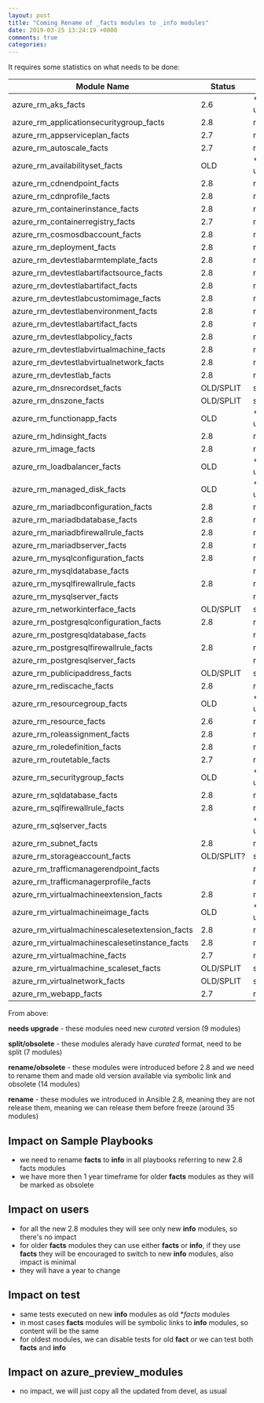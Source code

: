 ```yaml
---
layout: post
title: "Coming Rename of _facts modules to _info modules"
date: 2019-03-25 13:24:19 +0800
comments: true
categories: 
---
```


It requires some statistics on what needs to be done:

|Module Name|Status|Action|
|-----------|------|------|
|azure_rm_aks_facts|2.6|** needs upgrade|
|azure_rm_applicationsecuritygroup_facts|2.8|rename|
|azure_rm_appserviceplan_facts|2.7|rename/obsolete|
|azure_rm_autoscale_facts|2.7|rename/obsolete|
|azure_rm_availabilityset_facts|OLD|** needs upgrade|
|azure_rm_cdnendpoint_facts|2.8|rename|
|azure_rm_cdnprofile_facts|2.8|rename|
|azure_rm_containerinstance_facts|2.8|rename|
|azure_rm_containerregistry_facts|2.7|rename/obsolete|
|azure_rm_cosmosdbaccount_facts|2.8|rename|
|azure_rm_deployment_facts|2.8|rename|
|azure_rm_devtestlabarmtemplate_facts|2.8|rename|
|azure_rm_devtestlabartifactsource_facts|2.8|rename|
|azure_rm_devtestlabartifact_facts|2.8|rename|
|azure_rm_devtestlabcustomimage_facts|2.8|rename|
|azure_rm_devtestlabenvironment_facts|2.8|rename|
|azure_rm_devtestlabartifact_facts|2.8|rename|
|azure_rm_devtestlabpolicy_facts|2.8|rename|
|azure_rm_devtestlabvirtualmachine_facts|2.8|rename|
|azure_rm_devtestlabvirtualnetwork_facts|2.8|rename|
|azure_rm_devtestlab_facts|2.8|rename|
|azure_rm_dnsrecordset_facts|OLD/SPLIT|split/obsolete|
|azure_rm_dnszone_facts|OLD/SPLIT|split/obsolete|
|azure_rm_functionapp_facts|OLD|** needs upgrade|
|azure_rm_hdinsight_facts|2.8|rename|
|azure_rm_image_facts|2.8|rename|
|azure_rm_loadbalancer_facts|OLD|** needs upgrade|
|azure_rm_managed_disk_facts|OLD|** needs upgrade|
|azure_rm_mariadbconfiguration_facts|2.8|rename|
|azure_rm_mariadbdatabase_facts|2.8|rename|
|azure_rm_mariadbfirewallrule_facts|2.8|rename|
|azure_rm_mariadbserver_facts|2.8|rename|
|azure_rm_mysqlconfiguration_facts|2.8|rename|
|azure_rm_mysqldatabase_facts||rename/obsolete|
|azure_rm_mysqlfirewallrule_facts|2.8|rename|
|azure_rm_mysqlserver_facts||rename/obsolete|
|azure_rm_networkinterface_facts|OLD/SPLIT|split/obsolete|
|azure_rm_postgresqlconfiguration_facts|2.8|rename|
|azure_rm_postgresqldatabase_facts||rename/obsolete|
|azure_rm_postgresqlfirewallrule_facts|2.8|rename|
|azure_rm_postgresqlserver_facts||rename/obsolete|
|azure_rm_publicipaddress_facts|OLD/SPLIT|split/obsolete|
|azure_rm_rediscache_facts|2.8|rename|
|azure_rm_resourcegroup_facts|OLD|** needs upgrade|
|azure_rm_resource_facts|2.6|rename/obsolete|
|azure_rm_roleassignment_facts|2.8|rename|
|azure_rm_roledefinition_facts|2.8|rename|
|azure_rm_routetable_facts|2.7|rename/obsolete|
|azure_rm_securitygroup_facts|OLD|** needs upgrade|
|azure_rm_sqldatabase_facts|2.8|rename|
|azure_rm_sqlfirewallrule_facts|2.8|rename|
|azure_rm_sqlserver_facts||** needs upgrade|
|azure_rm_subnet_facts|2.8|rename|
|azure_rm_storageaccount_facts|OLD/SPLIT?|split/obsolete|
|azure_rm_trafficmanagerendpoint_facts||rename/obsolete|
|azure_rm_trafficmanagerprofile_facts||rename/obsolete|
|azure_rm_virtualmachineextension_facts|2.8|rename|
|azure_rm_virtualmachineimage_facts|OLD|** needs upgrade|
|azure_rm_virtualmachinescalesetextension_facts|2.8|rename|
|azure_rm_virtualmachinescalesetinstance_facts|2.8|rename|
|azure_rm_virtualmachine_facts|2.7|rename/obsolete|
|azure_rm_virtualmachine_scaleset_facts|OLD/SPLIT|split/obsolete|
|azure_rm_virtualnetwork_facts|OLD/SPLIT|split/obsolete|
|azure_rm_webapp_facts|2.7|rename/obsolete|

From above:

**needs upgrade** - these modules need new *curated* version (9 modules)

**split/obsolete** - these modules alerady have *curated* format, need to be split (7 modules)

**rename/obsolete** - these modules were introduced before 2.8 and we need to rename them and made old version available via symbolic link and obsolete (14 modules)

**rename** - these modules we introduced in Ansible 2.8, meaning they are not release them, meaning we can release them before freeze (around 35 modules)

## Impact on Sample Playbooks

- we need to rename **facts** to **info** in all playbooks referring to new 2.8 facts modules
- we have more then 1 year timeframe for older **facts** modules as they will be marked as obsolete

## Impact on users

- for all the new 2.8 modules they will see only new **info** modules, so there's no impact
- for older **facts** modules they can use either **facts** or **info**, if they use **facts** they will be encouraged to switch to new **info** modules, also impact is minimal
- they will have a year to change

## Impact on test
- same tests executed on new **info** modules as old **facts* modules
- in most cases **facts** modules will be symbolic links to **info** modules, so content will be the same
- for oldest modules, we can disable tests for old **fact** or we can test both **facts** and **info**

## Impact on azure_preview_modules
- no impact, we will just copy all the updated from devel, as usual